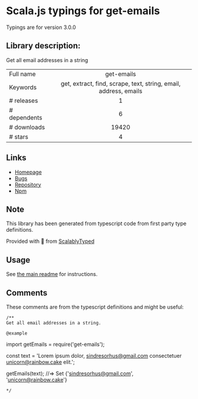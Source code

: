 
# Scala.js typings for get-emails

Typings are for version 3.0.0

## Library description:
Get all email addresses in a string

|                    |                 |
| ------------------ | :-------------: |
| Full name          | get-emails |
| Keywords           | get, extract, find, scrape, text, string, email, address, emails |
| # releases         | 1 |
| # dependents       | 6 |
| # downloads        | 19420 |
| # stars            | 4 |

## Links
- [Homepage](https://github.com/sindresorhus/get-emails#readme)
- [Bugs](https://github.com/sindresorhus/get-emails/issues)
- [Repository](https://github.com/sindresorhus/get-emails)
- [Npm](https://www.npmjs.com/package/get-emails)
    


## Note
This library has been generated from typescript code from first party type definitions.

Provided with :purple_heart: from [ScalablyTyped](https://github.com/oyvindberg/ScalablyTyped)

## Usage
See [the main readme](../../readme.md) for instructions.

## Comments

These comments are from the typescript definitions and might be useful:
```
/**
Get all email addresses in a string.

@example
```
import getEmails = require('get-emails');

const text = 'Lorem ipsum dolor, sindresorhus@gmail.com consectetuer unicorn@rainbow.cake elit.';

getEmails(text);
//=> Set {'sindresorhus@gmail.com', 'unicorn@rainbow.cake'}
```
*/

```

